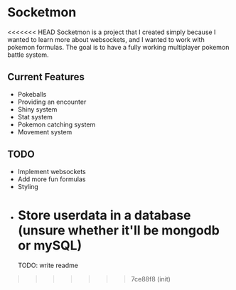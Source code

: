 # Socketmon

<<<<<<< HEAD
Socketmon is a project that I created simply because I wanted to learn more about websockets, and I wanted to work with pokemon
formulas. The goal is to have a fully working multiplayer pokemon battle system.

## Current Features

- Pokeballs
- Providing an encounter
- Shiny system
- Stat system
- Pokemon catching system
- Movement system

## TODO

- Implement websockets
- Add more fun formulas
- Styling
- Store userdata in a database (unsure whether it'll be mongodb or mySQL)
  =======
  TODO: write readme

> > > > > > > 7ce88f8 (init)
